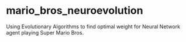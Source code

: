 # mario_bros_neuroevolution
Using Evolutionary Algorithms to find optimal weight for Neural Network agent playing Super Mario Bros.

